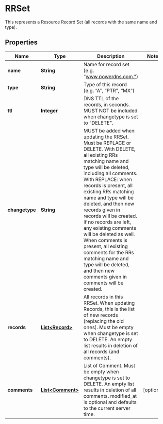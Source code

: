 

# RRSet

This represents a Resource Record Set (all records with the same name and type).
## Properties

Name | Type | Description | Notes
------------ | ------------- | ------------- | -------------
**name** | **String** | Name for record set (e.g. “www.powerdns.com.”) | 
**type** | **String** | Type of this record (e.g. “A”, “PTR”, “MX”) | 
**ttl** | **Integer** | DNS TTL of the records, in seconds. MUST NOT be included when changetype is set to “DELETE”. | 
**changetype** | **String** | MUST be added when updating the RRSet. Must be REPLACE or DELETE. With DELETE, all existing RRs matching name and type will be deleted, including all comments. With REPLACE: when records is present, all existing RRs matching name and type will be deleted, and then new records given in records will be created. If no records are left, any existing comments will be deleted as well. When comments is present, all existing comments for the RRs matching name and type will be deleted, and then new comments given in comments will be created. | 
**records** | [**List&lt;Record&gt;**](Record.md) | All records in this RRSet. When updating Records, this is the list of new records (replacing the old ones). Must be empty when changetype is set to DELETE. An empty list results in deletion of all records (and comments). | 
**comments** | [**List&lt;Comment&gt;**](Comment.md) | List of Comment. Must be empty when changetype is set to DELETE. An empty list results in deletion of all comments. modified_at is optional and defaults to the current server time. |  [optional]



